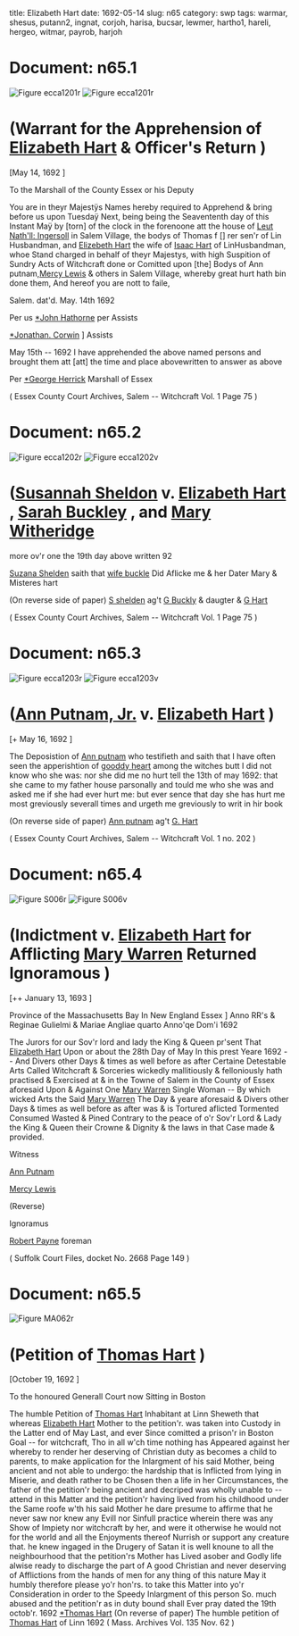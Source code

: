 title: Elizabeth Hart
date: 1692-05-14
slug: n65
category: swp
tags: warmar, shesus, putann2, ingnat, corjoh, harisa, bucsar, lewmer, hartho1, hareli, hergeo, witmar, payrob, harjoh




# Document: n65.1

![Figure ecca1201r](/assets/thumb/ecca1201r.jpg)
![Figure ecca1201r](/assets/thumb/ecca1201r.jpg)

# (Warrant for the Apprehension of [Elizabeth Hart](/tag/hareli.html) & Officer's Return )

[May 14, 1692 ]

To the Marshall of the County Essex or his Deputy 

You are in theyr Majestÿs Names hereby required to Apprehend & bring before us upon Tuesdaÿ Next, being being the Seavententh day of this Instant Maÿ by [torn] of the clock in the forenoone att the house of [Leut Nath'll: Ingersoll](/tag/ingnat.html) in Salem Village, the bodys of Thomas f [] rer sen'r of Lin Husbandman, and [Elizebeth Hart](/tag/hareli.html) the wife of [Isaac Hart](/tag/harisa.html) of LinHusbandman, whoe Stand charged in behalf of theyr Majestys, with high Suspition of Sundry Acts of Witchcraft done or Comitted upon [the] Bodys of Ann putnam,[Mercy Lewis](/tag/lewmer.html) & others in Salem Village, whereby great hurt hath bin done them, And hereof you are nott to faile,

Salem.  dat'd. May. 14th 1692 

Per us [*John Hathorne](/tag/harjoh.html) per Assists

[*Jonathan. Corwin](/tag/corjoh.html) ] Assists

May 15th -- 1692  I have apprehended the above named persons and brought them att [att] the time and place abovewritten to answer as above

Per [*George Herrick](/tag/hergeo.html) Marshall of Essex

( Essex County Court Archives, Salem -- Witchcraft Vol. 1 Page 75 )


# Document: n65.2

![Figure ecca1202r](/assets/thumb/ecca1202r.jpg)
![Figure ecca1202v](/assets/thumb/ecca1202v.jpg)

# ([Susannah Sheldon](/tag/shesus.html) v. [Elizabeth Hart](/tag/hareli.html) , [Sarah Buckley](/tag/bucsar.html) , and [Mary Witheridge](/tag/witmar.html)

more ov'r one the 19th day above written 92 

[Suzana Shelden](/tag/shesus.html) saith that [wife buckle](/tag/bucsar.html) Did Aflicke me & her Dater Mary & Misteres hart

(On reverse side of paper) [S shelden](/tag/shesus.html) ag't [G Buckly](/tag/bucsar.html) & daugter & [G Hart](/tag/hareli.html)

( Essex County Court Archives, Salem -- Witchcraft Vol. 1 Page 75 )


# Document: n65.3

![Figure ecca1203r](/assets/thumb/ecca1203r.jpg)
![Figure ecca1203v](/assets/thumb/ecca1203v.jpg)

# ([Ann Putnam, Jr.](/tag/putann2.html) v. [Elizabeth Hart](/tag/hareli.html) )

[+ May 16, 1692 ]

The Deposistion of [Ann putnam](/tag/putann2.html) who testifieth and saith that I have often seen the apperishtion of [gooddy heart](/tag/hareli.html) among the witches butt I did not know who she was: nor she did me no hurt tell the 13th of may 1692: that she came to my father house parsonally and tould me who she was and asked me if she had ever hurt me: but ever sence that day she has hurt me most greviously severall times and urgeth me greviously to writ in hir book

(On reverse side of paper) [Ann putnam](/tag/putann2.html) ag't [G. Hart](/tag/hareli.html)

( Essex County Court Archives, Salem -- Witchcraft Vol. 1 no. 202 )


# Document: n65.4

![Figure S006r](/assets/thumb/S006r.jpg)
![Figure S006v](/assets/thumb/S006v.jpg)

# (Indictment v. [Elizabeth Hart](/tag/hareli.html) for Afflicting [Mary Warren](/tag/warmar.html) Returned Ignoramous )

[++ January 13, 1693 ]

 Province of the Massachusetts Bay In New England Essex ] Anno RR's & Reginae Gulielmi & Mariae Angliae quarto Anno'qe Dom'i 1692

The Jurors for our Sov'r lord and lady the King & Queen pr'sent That [Elizabeth Hart](/tag/hareli.html) Upon or about the 28th Day of May In this prest Yeare 1692 -- And Divers other Days & times as well before as after Certaine Detestable Arts Called Witchcraft & Sorceries wickedly mallitiously & felloniously hath practised & Exercised at & in the Towne of Salem in the County of Essex aforesaid Upon &  Against One [Mary Warren](/tag/warmar.html) Single Woman -- By which wicked Arts the Said [Mary Warren](/tag/warmar.html) The Day & yeare aforesaid & Divers other Days & times as well before as after was & is Tortured aflicted Tormented Consumed Wasted & Pined Contrary to the peace of o'r Sov'r Lord & Lady the King & Queen their Crowne & Dignity & the laws in that Case made & provided.

Witness 

[Ann Putnam](/tag/putann2.html)

[Mercy Lewis](/tag/lewmer.html)

(Reverse) 

Ignoramus 

[Robert Payne](/tag/payrob.html) foreman

( Suffolk Court Files, docket No. 2668 Page 149 )


# Document: n65.5

![Figure MA062r](/assets/thumb/MA062r.jpg)

# (Petition of [Thomas Hart](/tag/hartho1.html) )

[October 19, 1692 ]

To the honoured Generall Court now Sitting in Boston

The humble Petition of [Thomas Hart](/tag/hartho1.html) Inhabitant at Linn Sheweth  that whereas [Elizabeth Hart](/tag/hareli.html) Mother to the petition'r. was taken into Custody in the Latter end of May Last, and ever Since comitted a prison'r in Boston Goal -- for witchcraft, Tho in all w'ch time nothing has Appeared against her whereby to render her deserving of Christian duty as becomes a child to parents, to make application for the Inlargment of his said Mother, being ancient and not able to undergo: the hardship that is Inflicted from lying in Miserie, and death rather to be Chosen then a life in her Circumstances, the father of the petition'r being ancient and decriped was wholly unable to -- attend in this Matter and the petition'r having lived from his childhood under the Same roofe w'th his said Mother he dare presume to affirme that he never saw nor knew any Evill nor Sinfull practice wherein there was any Show of Impiety nor witchcraft by her, and were it otherwise he would not for the world and all the Enjoyments thereof  Nurrish or support any creature that. he knew ingaged in the Drugery of Satan it is well knoune to all the neighbourhood that the petition'rs Mother has Lived asober and Godly life alwise ready to discharge the part of A good Christian and never deserving of Afflictions from the hands of men for any thing of this nature May it humbly therefore please yo'r hon'rs. to take this Matter into yo'r Consideration in order to the Speedy Inlargment of this person So. much abused and the petition'r as in duty bound shall Ever pray
dated the 19th octob'r. 1692  [*Thomas Hart](/tag/hartho1.html) (On reverse of paper) The humble petition of [Thomas Hart](/tag/hartho1.html) of Linn 1692 ( Mass. Archives Vol. 135 Nov. 62 )